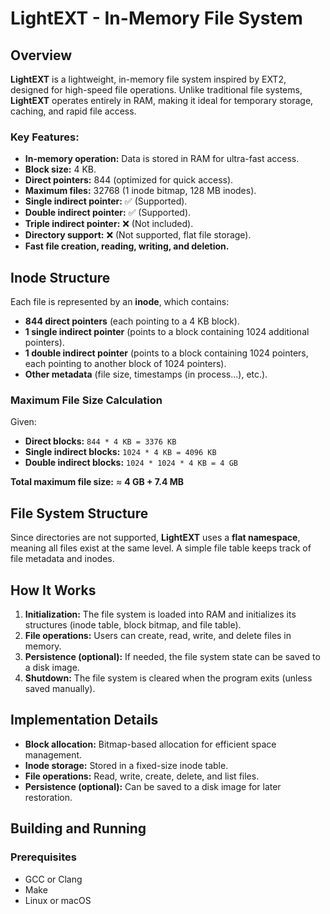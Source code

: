 # LightEXT - In-Memory File System

## Overview

**LightEXT** is a lightweight, in-memory file system inspired by EXT2, designed for high-speed file operations. Unlike traditional file systems, **LightEXT** operates entirely in RAM, making it ideal for temporary storage, caching, and rapid file access.

### Key Features:
- **In-memory operation:** Data is stored in RAM for ultra-fast access.
- **Block size:** 4 KB.
- **Direct pointers:** 844 (optimized for quick access).
- **Maximum files:** 32768 (1 inode bitmap, 128 MB inodes).
- **Single indirect pointer:** ✅ (Supported).
- **Double indirect pointer:** ✅ (Supported).
- **Triple indirect pointer:** ❌ (Not included).
- **Directory support:** ❌ (Not supported, flat file storage).
- **Fast file creation, reading, writing, and deletion.**

## Inode Structure

Each file is represented by an **inode**, which contains:

- **844 direct pointers** (each pointing to a 4 KB block).
- **1 single indirect pointer** (points to a block containing 1024 additional pointers).
- **1 double indirect pointer** (points to a block containing 1024 pointers, each pointing to another block of 1024 pointers).
- **Other metadata** (file size, timestamps (in process...), etc.).

### Maximum File Size Calculation

Given:
- **Direct blocks:** `844 * 4 KB = 3376 KB`
- **Single indirect blocks:** `1024 * 4 KB = 4096 KB`
- **Double indirect blocks:** `1024 * 1024 * 4 KB = 4 GB`

**Total maximum file size:** ≈ **4 GB + 7.4 MB**

## File System Structure

Since directories are not supported, **LightEXT** uses a **flat namespace**, meaning all files exist at the same level. A simple file table keeps track of file metadata and inodes.

## How It Works

1. **Initialization:** The file system is loaded into RAM and initializes its structures (inode table, block bitmap, and file table).
2. **File operations:** Users can create, read, write, and delete files in memory.
3. **Persistence (optional):** If needed, the file system state can be saved to a disk image.
4. **Shutdown:** The file system is cleared when the program exits (unless saved manually).

## Implementation Details

- **Block allocation:** Bitmap-based allocation for efficient space management.
- **Inode storage:** Stored in a fixed-size inode table.
- **File operations:** Read, write, create, delete, and list files.
- **Persistence (optional):** Can be saved to a disk image for later restoration.

## Building and Running

### Prerequisites

- GCC or Clang
- Make
- Linux or macOS
